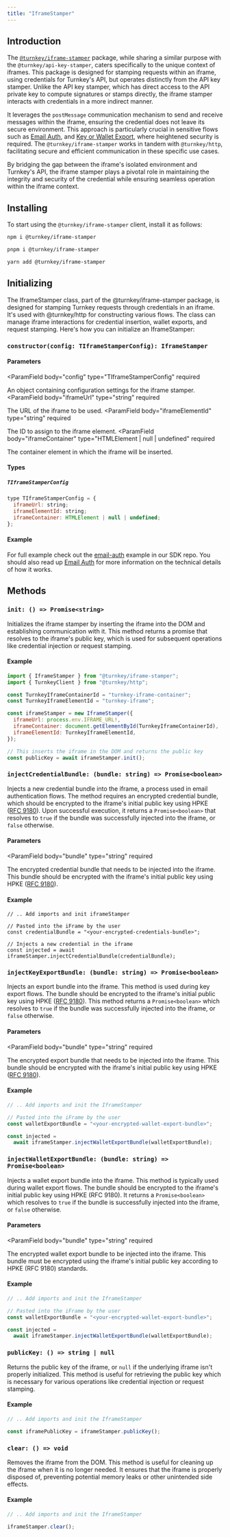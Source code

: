 ```yaml
---
title: "IframeStamper"
---
```


## Introduction

The [`@turnkey/iframe-stamper`](https://www.npmjs.com/package/@turnkey/iframe-stamper) package, while sharing a similar purpose with the `@turnkey/api-key-stamper`, caters specifically to the unique context of iframes. This package is designed for stamping requests within an iframe, using credentials for Turnkey's API, but operates distinctly from the API key stamper. Unlike the API key stamper, which has direct access to the API private key to compute signatures or stamps directly, the iframe stamper interacts with credentials in a more indirect manner.

It leverages the `postMessage` communication mechanism to send and receive messages within the iframe, ensuring the credential does not leave its secure environment. This approach is particularly crucial in sensitive flows such as [Email Auth](/authentication/email), and [Key or Wallet Export](/wallets/export-wallets), where heightened security is required. The `@turnkey/iframe-stamper` works in tandem with `@turnkey/http`, facilitating secure and efficient communication in these specific use cases.

By bridging the gap between the iframe's isolated environment and Turnkey's API, the iframe stamper plays a pivotal role in maintaining the integrity and security of the credential while ensuring seamless operation within the iframe context.

## Installing

To start using the `@turnkey/iframe-stamper` client, install it as follows:

<CodeGroup>

```bash npm
npm i @turnkey/iframe-stamper
```

```bash pnpm
pnpm i @turnkey/iframe-stamper
```

```bash yarn
yarn add @turnkey/iframe-stamper
```

</CodeGroup>

## Initializing

The IframeStamper class, part of the @turnkey/iframe-stamper package, is designed for stamping Turnkey requests through credentials in an iframe. It's used with @turnkey/http for constructing various flows. The class can manage iframe interactions for credential insertion, wallet exports, and request stamping. Here's how you can initialize an IframeStamper:

### `constructor(config: TIframeStamperConfig): IframeStamper`

#### Parameters

<ParamField
body="config"
type="TIframeStamperConfig"
required

>

An object containing configuration settings for the iframe stamper.
</ParamField>
<ParamField
body="iframeUrl"
type="string"
required

>

The URL of the iframe to be used.
</ParamField>
<ParamField
body="iframeElementId"
type="string"
required

>

The ID to assign to the iframe element.
</ParamField>
<ParamField
body="iframeContainer"
type="HTMLElement | null | undefined"
required

>

The container element in which the iframe will be inserted.
</ParamField>

#### Types

##### `TIframeStamperConfig`

```js
type TIframeStamperConfig = {
  iframeUrl: string;
  iframeElementId: string;
  iframeContainer: HTMLElement | null | undefined;
};
```

#### Example

For full example check out the [email-auth](https://github.com/tkhq/sdk/tree/main/examples/email-auth) example in our SDK repo. You should also read up [Email Auth](/authentication/email) for more information on the technical details of how it works.

## Methods

### `init: () => Promise<string>`

Initializes the iframe stamper by inserting the iframe into the DOM and establishing communication with it. This method returns a promise that resolves to the iframe's public key, which is used for subsequent operations like credential injection or request stamping.

#### Example

```js
import { IframeStamper } from "@turnkey/iframe-stamper";
import { TurnkeyClient } from "@turnkey/http";

const TurnkeyIframeContainerId = "turnkey-iframe-container";
const TurnkeyIframeElementId = "turnkey-iframe";

const iframeStamper = new IframeStamper({
  iframeUrl: process.env.IFRAME_URL!,
  iframeContainer: document.getElementById(TurnkeyIframeContainerId),
  iframeElementId: TurnkeyIframeElementId,
});

// This inserts the iframe in the DOM and returns the public key
const publicKey = await iframeStamper.init();
```

### `injectCredentialBundle: (bundle: string) => Promise<boolean>`

Injects a new credential bundle into the iframe, a process used in email authentication flows. The method requires an encrypted credential bundle, which should be encrypted to the iframe's initial public key using HPKE ([RFC 9180](https://www.rfc-editor.org/rfc/rfc9180.html)). Upon successful execution, it returns a `Promise<boolean>` that resolves to `true` if the bundle was successfully injected into the iframe, or `false` otherwise.

#### Parameters

<ParamField
body="bundle"
type="string"
required

>

The encrypted credential bundle that needs to be injected into the iframe. This bundle should be encrypted with the iframe's initial public key using HPKE ([RFC 9180](https://www.rfc-editor.org/rfc/rfc9180.html)).
</ParamField>

#### Example

```
// .. Add imports and init iframeStamper

// Pasted into the iFrame by the user
const credentialBundle = "<your-encrypted-credentials-bundle>";

// Injects a new credential in the iframe
const injected = await iframeStamper.injectCredentialBundle(credentialBundle);
```

### `injectKeyExportBundle: (bundle: string) => Promise<boolean>`

Injects an export bundle into the iframe. This method is used during key export flows. The bundle should be encrypted to the iframe's initial public key using HPKE ([RFC 9180](https://www.rfc-editor.org/rfc/rfc9180.html)). This method returns a `Promise<boolean>` which resolves to `true` if the bundle was successfully injected into the iframe, or `false` otherwise.

#### Parameters

<ParamField
body="bundle"
type="string"
required

>

The encrypted export bundle that needs to be injected into the iframe. This bundle should be encrypted with the iframe's initial public key using HPKE ([RFC 9180](https://www.rfc-editor.org/rfc/rfc9180.html)).
</ParamField>

#### Example

```js
// .. Add imports and init the IframeStamper

// Pasted into the iFrame by the user
const walletExportBundle = "<your-encrypted-wallet-export-bundle>";

const injected =
  await iframeStamper.injectWalletExportBundle(walletExportBundle);
```

### `injectWalletExportBundle: (bundle: string) => Promise<boolean>`

Injects a wallet export bundle into the iframe. This method is typically used during wallet export flows. The bundle should be encrypted to the iframe's initial public key using HPKE (RFC 9180). It returns a `Promise<boolean>` which resolves to `true` if the bundle is successfully injected into the iframe, or `false` otherwise.

#### Parameters

<ParamField
body="bundle"
type="string"
required

>

The encrypted wallet export bundle to be injected into the iframe. This bundle must be encrypted using the iframe's initial public key according to HPKE (RFC 9180) standards.
</ParamField>

#### Example

```js
// .. Add imports and init the IframeStamper

// Pasted into the iFrame by the user
const walletExportBundle = "<your-encrypted-wallet-export-bundle>";

const injected =
  await iframeStamper.injectWalletExportBundle(walletExportBundle);
```

### `publicKey: () => string | null`

Returns the public key of the iframe, or `null` if the underlying iframe isn't properly initialized. This method is useful for retrieving the public key which is necessary for various operations like credential injection or request stamping.

#### Example

```js
// .. Add imports and init the IframeStamper

const iframePublicKey = iframeStamper.publicKey();
```

### `clear: () => void`

Removes the iframe from the DOM. This method is useful for cleaning up the iframe when it is no longer needed. It ensures that the iframe is properly disposed of, preventing potential memory leaks or other unintended side effects.

#### Example

```js
// .. Add imports and init the IframeStamper

iframeStamper.clear();
```
